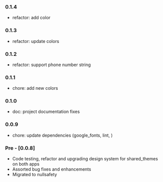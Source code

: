 ### 0.1.4

- refactor: add color

### 0.1.3

- refactor: update colors

### 0.1.2

- refactor: support phone number string
 
### 0.1.1

- chore: add new colors

### 0.1.0

- doc: project documentation fixes

### 0.0.9

* chore: update dependencies (google_fonts, lint, )

### Pre - [0.0.8] 

* Code testing, refactor and upgrading design system for shared_themes on both apps
* Assorted bug fixes and enhancements
* Migrated to nullsafety
